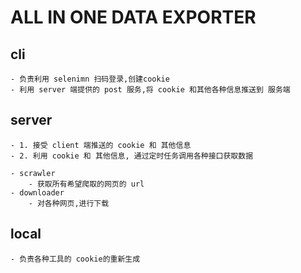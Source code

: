 
# ALL IN ONE DATA EXPORTER 

## cli
    - 负责利用 selenimn 扫码登录,创建cookie
    - 利用 server 端提供的 post 服务,将 cookie 和其他各种信息推送到 服务端

## server
    - 1. 接受 client 端推送的 cookie 和 其他信息
    - 2. 利用 cookie 和 其他信息, 通过定时任务调用各种接口获取数据
    
    - scrawler
        - 获取所有希望爬取的网页的 url
    - downloader
        - 对各种网页,进行下载


## local
    - 负责各种工具的 cookie的重新生成 
